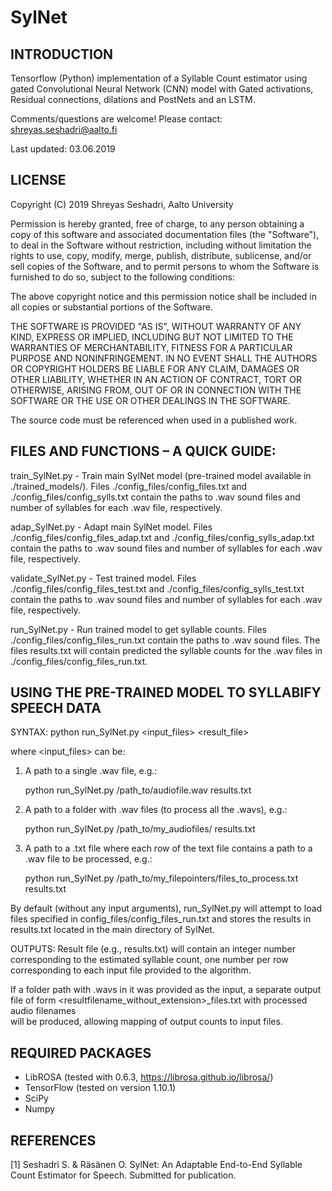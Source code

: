 # SylNet

INTRODUCTION
------------
Tensorflow (Python) implementation of a Syllable Count estimator using gated Convolutional Neural Network (CNN) model with Gated activations, Residual connections, dilations and PostNets and an LSTM.

Comments/questions are welcome! Please contact: shreyas.seshadri@aalto.fi

Last updated: 03.06.2019


LICENSE
-------

Copyright (C) 2019 Shreyas Seshadri, Aalto University

Permission is hereby granted, free of charge, to any person obtaining a copy of
this software and associated documentation files (the "Software"), to deal in
the Software without restriction, including without limitation the rights to
use, copy, modify, merge, publish, distribute, sublicense, and/or sell copies of
the Software, and to permit persons to whom the Software is furnished to do so,
subject to the following conditions:

The above copyright notice and this permission notice shall be included in all
copies or substantial portions of the Software.

THE SOFTWARE IS PROVIDED "AS IS", WITHOUT WARRANTY OF ANY KIND, EXPRESS OR
IMPLIED, INCLUDING BUT NOT LIMITED TO THE WARRANTIES OF MERCHANTABILITY, FITNESS
FOR A PARTICULAR PURPOSE AND NONINFRINGEMENT. IN NO EVENT SHALL THE AUTHORS OR
COPYRIGHT HOLDERS BE LIABLE FOR ANY CLAIM, DAMAGES OR OTHER LIABILITY, WHETHER
IN AN ACTION OF CONTRACT, TORT OR OTHERWISE, ARISING FROM, OUT OF OR IN
CONNECTION WITH THE SOFTWARE OR THE USE OR OTHER DEALINGS IN THE SOFTWARE.

The source code must be referenced when used in a published work.

FILES AND FUNCTIONS – A QUICK GUIDE:
-------------------
train_SylNet.py - Train main SylNet model (pre-trained model available in ./trained_models/). Files ./config_files/config_files.txt and ./config_files/config_sylls.txt contain the paths to .wav sound files and number of syllables for each .wav file, respectively.

adap_SylNet.py - Adapt main SylNet model. Files ./config_files/config_files_adap.txt and ./config_files/config_sylls_adap.txt contain the paths to .wav sound files and number of syllables for each .wav file, respectively.

validate_SylNet.py	- Test trained model. Files ./config_files/config_files_test.txt and ./config_files/config_sylls_test.txt contain the paths to .wav sound files and number of syllables for each .wav file, respectively.

run_SylNet.py	- Run trained model to get syllable counts. Files ./config_files/config_files_run.txt contain the paths to .wav sound files. The files results.txt will contain predicted the syllable counts for the .wav files in ./config_files/config_files_run.txt.


USING THE PRE-TRAINED MODEL TO SYLLABIFY SPEECH DATA
-------------------

SYNTAX:
python run_SylNet.py <input_files> <result_file>

where <input_files> can be:
  1) A path to a single .wav file, e.g.:

      python run_SylNet.py /path_to/audiofile.wav results.txt

  2) A path to a folder with .wav files (to process all the .wavs), e.g.:

      python run_SylNet.py /path_to/my_audiofiles/ results.txt

  3) A path to a .txt file where each row of the text file contains a path to a
      .wav file to be processed, e.g.:

      python run_SylNet.py /path_to/my_filepointers/files_to_process.txt results.txt

By default (without any input arguments), run_SylNet.py will attempt to load files
specified in config_files/config_files_run.txt and stores the results in
results.txt located in the main directory of SylNet.

OUTPUTS:
  Result file (e.g., results.txt) will contain an integer number corresponding to
  the estimated syllable count, one number per row corresponding to each input file
  provided to the algorithm.

  If a folder path with .wavs in it was provided as the input, a separate output file
  of form <resultfilename_without_extension>_files.txt with processed audio filenames  
  will be produced, allowing mapping of output counts to input files.



REQUIRED PACKAGES
-------------------
- LibROSA (tested with 0.6.3, https://librosa.github.io/librosa/)
- TensorFlow (tested on version 1.10.1)
- SciPy
- Numpy

REFERENCES
---------
[1] Seshadri S. & Räsänen O. SylNet: An Adaptable End-to-End Syllable Count Estimator for Speech. Submitted for publication.
